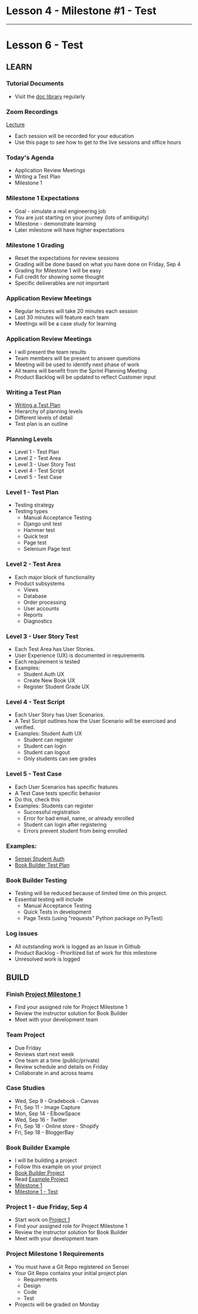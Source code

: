 # Lesson 4 - Milestone #1 - Test

---

# Lesson 6 - Test

## LEARN

### Tutorial Documents
* Visit the [doc library](../docs/Index) regularly


### Zoom Recordings

<a href="/course/cs350/docs/ZoomLectures" class="unc-button">Lecture</a>

* Each session will be recorded for your education
* Use this page to see how to get to the live sessions and office hours


### Today's Agenda
* Application Review Meetings
* Writing a Test Plan
* Milestone 1


### Milestone 1 Expectations
* Goal - simulate a real engineering job
* You are just starting on your journey (lots of ambiguity)
* Milestone - demonstrate learning
* Later milestone will have higher expectations


### Milestone 1 Grading
* Reset the expectations for review sessions
* Grading will be done based on what you have done on Friday, Sep 4
* Grading for Milestone 1 will be easy
* Full credit for showing some thought
* Specific deliverables are not important


### Application Review Meetings
* Regular lectures will take 20 minutes each session
* Last 30 minutes will feature each team
* Meetings will be a case study for learning


### Application Review Meetings
* I will present the team results
* Team members will be present to answer questions
* Meeting will be used to identify next phase of work
* All teams will benefit from the Sprint Planning Meeting
* Product Backlog will be updated to reflect Customer input


### Writing a Test Plan
* [Writing a Test Plan](../docs/TestPlan)
* Hierarchy of planning levels
* Different levels of detail
* Test plan is an outline


### Planning Levels
* Level 1 - Test Plan
* Level 2 - Test Area
* Level 3 - User Story Test
* Level 4 - Test Script
* Level 5 - Test Case


### Level 1 - Test Plan

* Testing strategy
* Testing types
    * Manual Acceptance Testing
    * Django unit test
    * Hammer test
    * Quick test
    * Page test
    * Selenium Page test


### Level 2 - Test Area

* Each major block of functionality
* Product subsystems
    * Views
    * Database
    * Order processing
    * User accounts
    * Reports
    * Diagnostics


### Level 3 - User Story Test

* Each Test Area has User Stories.  
* User Experience (UX) is documented in requirements
* Each requirement is tested
* Examples:  
    * Student Auth UX
    * Create New Book UX
    * Register Student Grade UX


### Level 4 - Test Script

* Each User Story has User Scenarios.  
* A Test Script outlines how the User Scenario will be exercised and verified.
* Examples:  Student Auth UX
    * Student can register
    * Student can login
    * Student can logout
    * Only students can see grades


### Level 5 - Test Case

* Each User Scenarios has specific features
* A Test Case tests specific behavior
* Do this, check this
* Examples:  Students can register
    * Successful registration
    * Error for bad email, name, or already enrolled
    * Student can login after registering
    * Errors prevent student from being enrolled


### Examples:
* [Sensei Student Auth](../docs/TestScriptStudentAuth)
* [Book Builder Test Plan](https://github.com/Mark-Seaman/Mark-Seaman.github.io/blob/master/BookBuilder/Milestone-1/Test.md)


### Book Builder Testing
* Testing will be reduced because of limited time on this project.
* Essential testing will include
    * Manual Acceptance Testing
    * Quick Tests in development
    * Page Tests (using "requests" Python package on PyTest)


### Log issues
* All outstanding work is logged as an Issue in Github
* Product Backlog - Prioritized list of work for this milestone
* Unresolved work is logged



## BUILD

### Finish [Project Milestone 1](../project/01)
* Find your assigned role for Project Milestone 1
* Review the instructor solution for Book Builder
* Meet with your development team


### Team Project
* Due Friday
* Reviews start next week
* One team at a time (public/private)
* Review schedule and details on Friday
* Collaborate in and across teams


### Case Studies
* Wed, Sep 9 - Gradebook - Canvas
* Fri, Sep 11 - Image Capture
* Mon, Sep 14 - ElbowSpace
* Wed, Sep 16 - Twitter
* Fri, Sep 18 - Online store - Shopify
* Fri, Sep 18 - BloggerBay


### Book Builder Example
* I will be building a project
* Follow this example on your project
* [Book Builder Project](https://github.com/Mark-Seaman/Mark-Seaman.github.io/blob/master/BookBuilder/Index.md)
* Read [Example Project](../docs/ExampleProject)
* [Milestone 1](https://github.com/Mark-Seaman/Mark-Seaman.github.io/blob/master/BookBuilder/Milestone-1/Index.md)
* [Milestone 1 - Test](https://github.com/Mark-Seaman/Mark-Seaman.github.io/blob/master/BookBuilder/Milestone-1/Test.md)


### Project 1 - due Friday, Sep 4
* Start work on [Project 1](../project/01)
* Find your assigned role for Project Milestone 1
* Review the instructor solution for Book Builder
* Meet with your development team


### Project Milestone 1 Requirements
* You must have a Git Repo registered on Sensei
* Your Git Repo contains your initial project plan
    * Requirements
    * Design
    * Code
    * Test
* Projects will be graded on Monday

